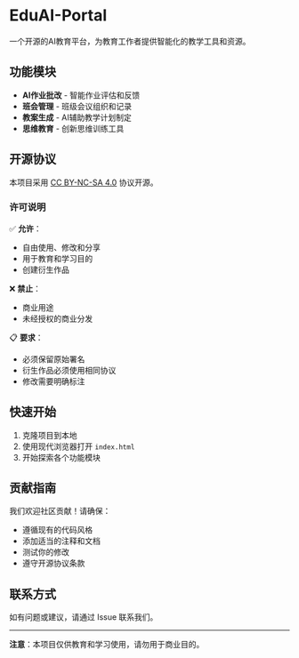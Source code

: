 # EduAI-Portal

一个开源的AI教育平台，为教育工作者提供智能化的教学工具和资源。

## 功能模块

- **AI作业批改** - 智能作业评估和反馈
- **班会管理** - 班级会议组织和记录
- **教案生成** - AI辅助教学计划制定
- **思维教育** - 创新思维训练工具

## 开源协议

本项目采用 [CC BY-NC-SA 4.0](https://creativecommons.org/licenses/by-nc-sa/4.0/) 协议开源。

### 许可说明

✅ **允许**：
- 自由使用、修改和分享
- 用于教育和学习目的
- 创建衍生作品

❌ **禁止**：
- 商业用途
- 未经授权的商业分发

📋 **要求**：
- 必须保留原始署名
- 衍生作品必须使用相同协议
- 修改需要明确标注

## 快速开始

1. 克隆项目到本地
2. 使用现代浏览器打开 `index.html`
3. 开始探索各个功能模块

## 贡献指南

我们欢迎社区贡献！请确保：
- 遵循现有的代码风格
- 添加适当的注释和文档
- 测试你的修改
- 遵守开源协议条款

## 联系方式

如有问题或建议，请通过 Issue 联系我们。

---

**注意**：本项目仅供教育和学习使用，请勿用于商业目的。
